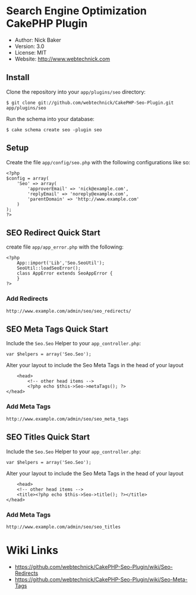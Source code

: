 # Search Engine Optimization CakePHP Plugin
* Author: Nick Baker
* Version: 3.0
* License: MIT
* Website: http://www.webtechnick.com

## Install

Clone the repository into your `app/plugins/seo` directory:

	$ git clone git://github.com/webtechnick/CakePHP-Seo-Plugin.git app/plugins/seo

Run the schema into your database:

	$ cake schema create seo -plugin seo
	
## Setup

Create the file `app/config/seo.php` with the following configurations like so:

	<?php
	$config = array(
		'Seo' => array(
			'approverEmail' => 'nick@example.com',
			'replyEmail' => 'noreply@example.com',
			'parentDomain' => 'http://www.example.com'
		)
	);
	?>

## SEO Redirect Quick Start
create file `app/app_error.php` with the following:

	<?php
		App::import('Lib','Seo.SeoUtil');
		SeoUtil::loadSeoError();
		class AppError extends SeoAppError {
		}
	?>
	
### Add Redirects	
`http://www.example.com/admin/seo/seo_redirects/`

## SEO Meta Tags Quick Start

Include the `Seo.Seo` Helper to your `app_controller.php`:

    var $helpers = array('Seo.Seo');

Alter your layout to include the Seo Meta Tags in the head of your layout

		<head>
			<!-- other head items -->
			<?php echo $this->Seo->metaTags(); ?>
    </head>

### Add Meta Tags

`http://www.example.com/admin/seo/seo_meta_tags`


## SEO Titles Quick Start

Include the `Seo.Seo` Helper to your `app_controller.php`:

    var $helpers = array('Seo.Seo');

Alter your layout to include the Seo Meta Tags in the head of your layout

		<head>
   		<!-- other head items -->
   		<title><?php echo $this->Seo->title(); ?></title>
   	</head>

### Add Meta Tags

`http://www.example.com/admin/seo/seo_titles`


# Wiki Links
  * https://github.com/webtechnick/CakePHP-Seo-Plugin/wiki/Seo-Redirects
  * https://github.com/webtechnick/CakePHP-Seo-Plugin/wiki/Seo-Meta-Tags